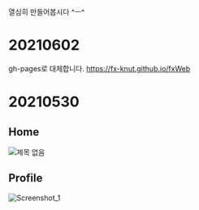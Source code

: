 열심히 만들어봅시다 ^ㅡ^

# 20210602
gh-pages로 대체합니다.
https://fx-knut.github.io/fxWeb

#
# 20210530

## Home

![제목 없음](https://user-images.githubusercontent.com/56120315/120105502-254c2580-c194-11eb-8503-fd3bae271eef.png)


## Profile

![Screenshot_1](https://user-images.githubusercontent.com/56120315/120105528-3c8b1300-c194-11eb-8db5-54960ccce644.png)

#